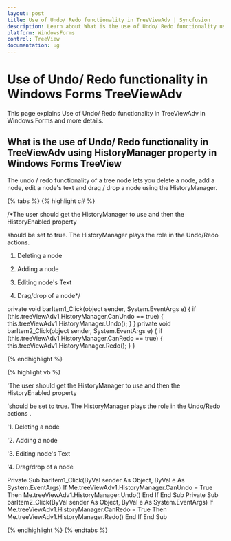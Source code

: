 ```yaml
---
layout: post
title: Use of Undo/ Redo functionality in TreeViewAdv | Syncfusion
description: Learn about What is the use of Undo/ Redo functionality using HistoryManager property in Syncfusion Windows Forms TreeView and more details.
platform: WindowsForms
control: TreeView 
documentation: ug
---
```


# Use of Undo/ Redo functionality in Windows Forms TreeViewAdv 

This page explains Use of Undo/ Redo functionality in TreeViewAdv in Windows Forms and more details.

## What is the use of Undo/ Redo functionality in TreeViewAdv using HistoryManager property in Windows Forms TreeView

The undo / redo functionality of a tree node lets you delete a node, add a node, edit a node's text and drag / drop a node using the HistoryManager.

{% tabs %}
{% highlight c# %}

/*The user should get the HistoryManager to use and then the HistoryEnabled property 

should be set to true. The HistoryManager plays the role in the Undo/Redo actions.

1. Deleting a node

2. Adding a node

3. Editing node's Text

4. Drag/drop of a node*/

private void barItem1_Click(object sender, System.EventArgs e)
{
    if (this.treeViewAdv1.HistoryManager.CanUndo == true)
    {
        this.treeViewAdv1.HistoryManager.Undo();
    }
}
private void barItem2_Click(object sender, System.EventArgs e)
{
    if (this.treeViewAdv1.HistoryManager.CanRedo == true)
    {
        this.treeViewAdv1.HistoryManager.Redo();
    }
} 

{% endhighlight %}

{% highlight vb %}

'The user should get the HistoryManager to use and then the HistoryEnabled property 

'should be set to true. The HistoryManager plays the role in the Undo/Redo actions .

'1. Deleting a node

'2. Adding a node

'3. Editing node's Text

'4. Drag/drop of a node

Private Sub barItem1_Click(ByVal sender As Object, ByVal e As System.EventArgs)
If Me.treeViewAdv1.HistoryManager.CanUndo = True Then
Me.treeViewAdv1.HistoryManager.Undo()
End If
End Sub
Private Sub barItem2_Click(ByVal sender As Object, ByVal e As System.EventArgs)
If Me.treeViewAdv1.HistoryManager.CanRedo = True Then
Me.treeViewAdv1.HistoryManager.Redo()
End If
End Sub

{% endhighlight %}
{% endtabs %}
